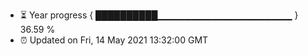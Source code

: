 - ⏳ Year progress { ██████████▁▁▁▁▁▁▁▁▁▁▁▁▁▁▁▁▁▁▁▁ } 36.59 %
- ⏰ Updated on Fri, 14 May 2021 13:32:00 GMT

